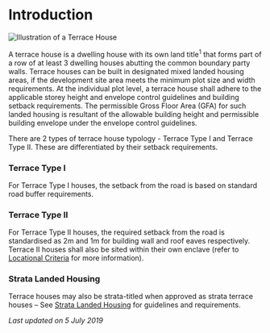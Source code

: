 # Introduction

<img src="https://www.ura.gov.sg/-/media/Corporate/Guidelines/Development-control/Landed-Housing/T00A_Terrace_Typology_With_Ledges.jpg?h=100%25&w=100%25" alt="Illustration of a Terrace House">

A terrace house is a dwelling house with its own land title<sup>1</sup> that forms part of a row of at least 3 dwelling houses abutting the common boundary party walls. Terrace houses can be built in designated mixed landed housing areas, if the development site area meets the minimum plot size and width requirements. At the individual plot level, a terrace house shall adhere to the applicable storey height and envelope control guidelines and building setback requirements. The permissible Gross Floor Area (GFA) for such landed housing is resultant of the allowable building height and permissible building envelope under the envelope control guidelines.

There are 2 types of terrace house typology - Terrace Type I and Terrace Type II. These are differentiated by their setback requirements.

### Terrace Type I
For Terrace Type I houses, the setback from the road is based on standard road buffer requirements.

### Terrace Type II
For Terrace Type II houses, the required setback from the road is standardised as 2m and 1m for building wall and roof eaves respectively. Terrace II houses shall also be sited within their own enclave (refer to [Locational Criteria](https://www.ura.gov.sg/Corporate/Guidelines/Development-Control/Residential/Terrace/Locational-Criteria) for more information).

### Strata Landed Housing
Terrace houses may also be strata-titled when approved as strata terrace houses – See [Strata Landed Housing](https://www.ura.gov.sg/Corporate/Guidelines/Development-Control/Residential/Strata-Landed-Housing) for guidelines and requirements.

*Last updated on 5 July 2019*
